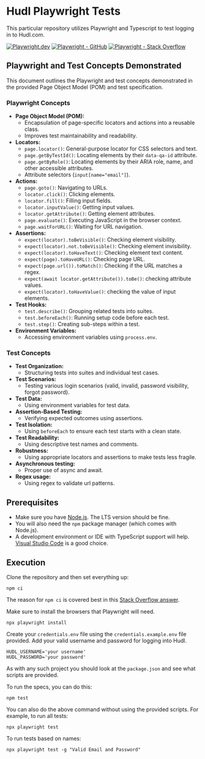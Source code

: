 # Hudl Playwright Tests

This particular repository utilizes Playwright and Typescript to test logging in to Hudl.com.

[![Playwright.dev](https://img.shields.io/badge/Documentation-Playwright-1c8620.svg?logo=playwright)](https://playwright.dev/docs/intro)
[![Playwright - GitHub](https://img.shields.io/badge/GitHub-Playwright-1c8620.svg?logo=github)](https://github.com/microsoft/playwright/tree/main)
[![Playwright - Stack Overflow](https://img.shields.io/badge/stackoverflow-Playwright-e87922.svg?logo=stackoverflow)](https://stackoverflow.com/questions/tagged/playwright)

## Playwright and Test Concepts Demonstrated

This document outlines the Playwright and test concepts demonstrated in the provided Page Object Model (POM) and test specification.

### Playwright Concepts

* **Page Object Model (POM):**
    * Encapsulation of page-specific locators and actions into a reusable class.
    * Improves test maintainability and readability.
* **Locators:**
    * `page.locator()`: General-purpose locator for CSS selectors and text.
    * `page.getByTestId()`: Locating elements by their `data-qa-id` attribute.
    * `page.getByRole()`: Locating elements by their ARIA role, name, and other accessible attributes.
    * Attribute selectors (`input[name="email"]`).
* **Actions:**
    * `page.goto()`: Navigating to URLs.
    * `locator.click()`: Clicking elements.
    * `locator.fill()`: Filling input fields.
    * `locator.inputValue()`: Getting input values.
    * `locator.getAttribute()`: Getting element attributes.
    * `page.evaluate()`: Executing JavaScript in the browser context.
    * `page.waitForURL()`: Waiting for URL navigation.
* **Assertions:**
    * `expect(locator).toBeVisible()`: Checking element visibility.
    * `expect(locator).not.toBeVisible()`: Checking element invisibility.
    * `expect(locator).toHaveText()`: Checking element text content.
    * `expect(page).toHaveURL()`: Checking page URL.
    * `expect(page.url()).toMatch()`: Checking if the URL matches a regex.
    * `expect(await locator.getAttribute()).toBe()`: checking attribute values.
    * `expect(locator).toHaveValue()`: checking the value of input elements.
* **Test Hooks:**
    * `test.describe()`: Grouping related tests into suites.
    * `test.beforeEach()`: Running setup code before each test.
    * `test.step()`: Creating sub-steps within a test.
* **Environment Variables:**
    * Accessing environment variables using `process.env`.

### Test Concepts

* **Test Organization:**
    * Structuring tests into suites and individual test cases.
* **Test Scenarios:**
    * Testing various login scenarios (valid, invalid, password visibility, forgot password).
* **Test Data:**
    * Using environment variables for test data.
* **Assertion-Based Testing:**
    * Verifying expected outcomes using assertions.
* **Test Isolation:**
    * Using `beforeEach` to ensure each test starts with a clean state.
* **Test Readability:**
    * Using descriptive test names and comments.
* **Robustness:**
    * Using appropriate locators and assertions to make tests less fragile.
* **Asynchronous testing:**
    * Proper use of async and await.
* **Regex usage:**
    * Using regex to validate url patterns.

## Prerequisites

- Make sure you have [Node.js](https://nodejs.org/en). The LTS version should be fine. 
- You will also need the `npm` package manager (which comes with Node.js).
- A development environment or IDE with TypeScript support will help. [Visual Studio Code](https://code.visualstudio.com/) is a good choice.

## Execution

Clone the repository and then set everything up:

```shell
npm ci
```
The reason for `npm ci` is covered best in this [Stack Overflow answer](https://stackoverflow.com/a/53325242).

Make sure to install the browsers that Playwright will need.

```shell
npx playwright install
```

Create your `credentials.env` file using the `credentials.example.env` file provided. Add your valid username and password for logging into Hudl.

```
HUDL_USERNAME='your username'
HUDL_PASSWORD='your password'
```

As with any such project you should look at the `package.json` and see what scripts are provided.

To run the specs, you can do this:

```shell
npm test
```

You can also do the above command without using the provided scripts. For example, to run all tests:

```shell
npx playwright test
```

To run tests based on names:

```shell
npx playwright test -g "Valid Email and Password"
```
